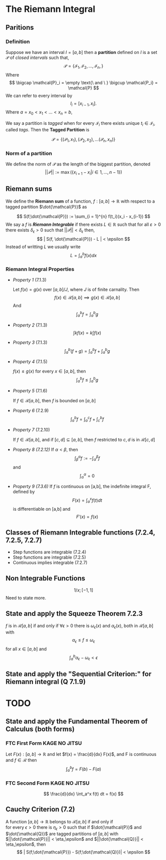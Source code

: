 # The Riemann Integral 
## Paritions 
### Definition

Suppose we have an interval $I = [a,b]$ then a **partition** defined on $I$ is 
a set
$\mathcal{P}$ of *closed intervals* such that, 
$$
    \mathcal{P} = \{\mathcal{I}_1,\mathcal{I}_2, \dots, \mathcal{I}_n, \}
$$
Where
$$
    \bigcap \mathcal{P}_i = \empty \text{\ and \ } \bigcup \mathcal{P_i} = \mathcal{P}
$$
We can refer to every interval by 
$$
    I_i = [ x_{i-1} , x_i ].
$$ 
Where $a= x_0 < x_1 < \dots <  x_n = b$,  

We say a partition is *tagged* when for every $\mathcal{I}_i$ there exists unique
$t_i \in \mathcal{I}_i$, called *tags*. Then the **Tagged Partition** is 

$$
    \mathcal{P} = \{ 
        (\mathcal{P}_1, x_1) , (\mathcal{P}_2, x_2),  \dots 
        (\mathcal{P}_n, x_n) 
            \} 
$$

### Norm of a partition

We define the norm of  $\mathcal{P}$ as the length of the 
biggest partition, denoted 
$$
    ||\mathcal{P}|| :=  \max (\{ {x_{i+1} - x_i | i \in 1,...,n-1}  \}) 
$$
## Riemann sums
We define the **Riemann sum** of a function,
    $f : [a,b] \to \mathbb{R}$
with respect to a tagged 
partition $\dot{\mathcal{P}}$
as 

$$
    S(f;\dot{\mathcal{P}}) := \sum_{i = 1}^{n} f(t_i)(x_i - x_{i-1})
$$
We say a $f$ is 
***Riemann Integrable*** if there exists 
$L \in \mathbb{R}$
such that for all $\varepsilon > 0$ there exists $\delta_{\epsilon} >0$ such that $||\mathcal{P}|| < \delta_{\epsilon}$ then, 
$$ 
    | S(f, \dot{\mathcal{P}}) - L | < \epsilon
$$ 
Instead of writting $L$ we usually write 
$$ 
L = \int_a^b f(x)dx 
$$
###  Riemann Integral Properties

- *Property 1* (7.1.3)
    
    Let $f(x) = g(x)$ over $[a,b]/J$, where $J$ is of finite 
    carnality. Then 
    $$
    f(x) \in \mathcal{R}[a,b] \implies g(x) \in \mathcal{R}[a,b]
    $$
    And 
    $$
        \int_a ^b f = \int_a^b g
    $$
- *Property 2* (7.1.3) 
$$
    \int kf(x) = k \int f(x) 
$$
- *Property 3* (7.1.3)
$$
    \int_a^b (f + g) = \int_a^b f + \int_a^b g 
$$
- *Property 4* (7.1.5)
 
    $f(x) \leq g(x)$ for every $x \in [a,b]$, then 
    $$
        \int_a^b f  \leq \int_a^b g 
    $$
- *Property 5* (7.1.6)

    If $f \in \mathcal{R}[a,b],$ then $f$ is bounded on $[a,b]$

- *Property 6* (7.2.9)
    $$
        \int _a ^b f = \int _a ^ c f + \int _c ^ b f 
    $$
- *Property 7* (7.2.10) 
  
  If $f \in \mathcal{R}[a,b]$, and if $[c,d] \subseteq [a,b],$ then $f$ 
  restricted to $c,d$ is in $\mathcal{R}[c,d]$

- *Property 8 (7.2.12)*
    If $\alpha < \beta$, then 
    $$
        \int_\beta ^ \alpha f := -\int_\alpha ^\beta f 
    $$
    and 
    $$
        \int_\alpha ^\alpha = 0
    $$
- *Property 9 (7.3.6)*
    If $f$ is continuous on [a,b], the indefinite
    integral F, defined by
    $$
        F(x) = \int_a^x f(t)dt
    $$
    is differentiable on [a,b] and
    $$
        F'(x) = f(x)
    $$ 

## Classes of Riemann Integrable functions (7.2.4, 7.2.5, 7.2.7)
- Step functions are integrable (7.2.4)
- Step functions are integrable (7.2.5)
- Continuous implies integrable (7.2.7)
## Non Integrable Functions 
$$
1/x ; [-1,1]
$$
Need to state more. 
## State and apply the Squeeze Theorem 7.2.3

$f$ is in $\mathcal{R}[a,b]$  if and only if $\forall \epsilon >0$ there is 
$\omega_\epsilon(x)$ and $\alpha_\epsilon(x)$, both in $\mathcal{R}[a,b]$ with  
$$
    \alpha_\epsilon \leq f \leq \omega_{\epsilon}
$$ 
for all $x \in [a,b]$ and 
$$
    \int_a^b \alpha_\epsilon - \omega_{\epsilon}  < \epsilon 
$$
## State and apply the "Sequential Criterion:" for Riemann integral (Q 7.1.9)
# TODO 
## State and apply the Fundamental Theorem of Calculus (both forms)   
### FTC First Form KAGE NO JITSU 
Let $F(x) : [a,b] \to \mathbb{R}$ and let $f(x) = \frac{d}{dx} F(x)$, 
and F is continuous and $f\in \mathcal{R}$
then 
$$
\int_a^b f= F(b) - F(a)   
$$


### FTC Second Form KAGE NO JITSU 
$$
    \frac{d}{dx} \int_a^x f(t) dt = f(x) 
$$
## Cauchy Criterion (7.2)
A function $[a,b] \to \mathbb{R}$ belongs to $\mathcal{R}[a,b]$ if and only if  
for every $\epsilon > 0$ there is $\eta_\epsilon >0$ such that if 
$\dot{\mathcal{P}}$ and 
$\dot{\mathcal{Q}}$  are tagged partitions of $[a,b]$ with 
$||\dot{\mathcal{P}}||  < \eta_\epsilon$ and 
$||\dot{\mathcal{Q}}||  < \eta_\epsilon$, then 
$$
    | S(f;\dot{\mathcal{P}}) -  S(f;\dot{\mathcal{Q}})| < \epsilon 
$$
